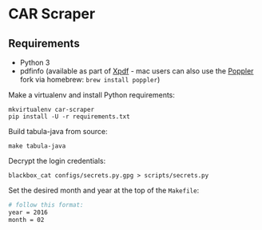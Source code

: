 # CAR Scraper

## Requirements

* Python 3
* pdfinfo (available as part of [Xpdf](http://www.foolabs.com/xpdf/download.html) - mac users can also use the [Poppler](https://poppler.freedesktop.org/) fork via homebrew: `brew install poppler`)

Make a virtualenv and install Python requirements:

```
mkvirtualenv car-scraper
pip install -U -r requirements.txt
```

Build tabula-java from source:

```
make tabula-java
```

Decrypt the login credentials:

```
blackbox_cat configs/secrets.py.gpg > scripts/secrets.py
```

Set the desired month and year at the top of the `Makefile`:

```bash
# follow this format:
year = 2016
month = 02
```
